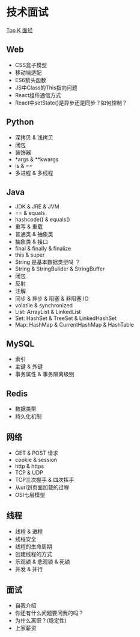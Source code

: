 # 技术面试

[Top K 面经](https://osjobs.net/topk/?utm_source=ZHShareTargetIDMore&utm_medium=social&utm_oi=856443273487720448)

## Web

- CSS盒子模型
- 移动端适配
- ES6箭头函数
- JS中Class的This指向问题
- React组件通信方式
- React中setState()是异步还是同步？如何控制？



## Python

- 深拷贝 & 浅拷贝
- 闭包
- 装饰器
- *args & **kwargs
- is & ==
- 多进程 & 多线程

## Java

- JDK & JRE & JVM
- == & equals
- hashcode() & equals()
- 重写 & 重载
- 普通类 & 抽象类
- 抽象类 & 接口
- final & finally & finalize
- this & super
- String 是基本数据类型吗 ？
- String & StringBulider & StringBuffer
- 闭包
- 反射
- 注解
- 同步 & 异步 & 阻塞 & 非阻塞 IO
- volatile & synchronized
- List: ArrayList & LinkedList
- Set: HashSet & TreeSet & LinkedHashSet
- Map: HashMap & CurrentHashMap & HashTable

## MySQL

- 索引
- 主键 & 外键
- 事务属性 & 事务隔离级别


## Redis

- 数据类型
- 持久化机制

## 网络

- GET & POST 请求
- cookie & session
- http & https
- TCP & UDP
- TCP三次握手 & 四次挥手
- 从url到页面加载的过程
- OSI七层模型

## 线程

- 线程 & 进程
- 线程安全
- 线程的生命周期
- 创建线程的方式
- 乐观锁 & 悲观锁 & 死锁
- 并发 & 并行

## 面试

- 自我介绍
- 你还有什么问题要问我的吗？
- 为什么离职？(稳定性)
- 上家薪资